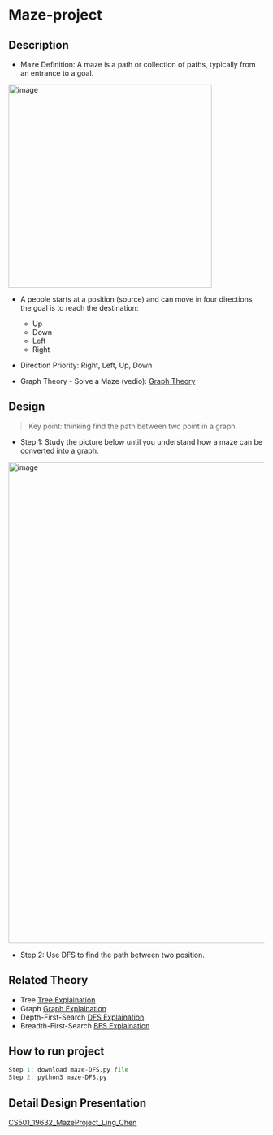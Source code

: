 # Maze-project

## Description

* Maze Definition: A maze is a path or collection of paths, typically from an entrance to a goal. 

<img width="400" alt="image" src="https://user-images.githubusercontent.com/93315926/179809703-0d5fb530-163c-49a9-8e10-f05d00b8ccee.png">

* A people starts at a position (source) and can move in four directions, the goal is to reach the destination:
  * Up
  * Down
  * Left
  * Right

* Direction Priority:  Right, Left, Up, Down <br>
* Graph Theory - Solve a Maze (vedio): [Graph Theory](https://www.youtube.com/watch?v=DDPdnywfxuM)

## Design

> Key point: thinking find the path between two point in a graph.

* Step 1: Study the picture below until you understand how a maze can be converted into a graph.

<img width="947" alt="image" src="https://user-images.githubusercontent.com/93315926/179808769-9a305917-e1c9-4a9a-baad-cdb129e2a7f9.png">

* Step 2: Use DFS to find the path between two position.

## Related Theory

* Tree     [Tree Explaination](https://www.geeksforgeeks.org/binary-tree-data-structure/?ref=gcse)
* Graph    [Graph Explaination](https://www.geeksforgeeks.org/graph-data-structure-and-algorithms/?ref=gcse) 
* Depth-First-Search      [DFS Explaination](https://brilliant.org/wiki/depth-first-search-dfs/#complexity-of-depth-first-search)
* Breadth-First-Search      [BFS Explaination](https://www.youtube.com/watch?v=xlVX7dXLS64) 

## How to run project

```python
Step 1: download maze-DFS.py file
Step 2: python3 maze-DFS.py
```

## Detail Design Presentation
[CS501_19632_MazeProject_Ling_Chen](https://docs.google.com/presentation/d/1v43LjrhdWu0MIY3CdU9H1Uvo751W0iz4zujG_3AcO-s/edit?usp=sharing)
